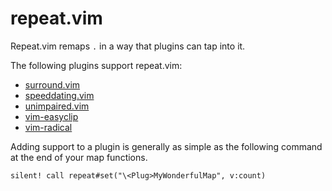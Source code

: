 # repeat.vim

Repeat.vim remaps `.` in a way that plugins can tap into  it.

The following plugins support repeat.vim:

* [surround.vim](https://github.com/tpope/vim-surround)
* [speeddating.vim](https://github.com/tpope/vim-speeddating)
* [unimpaired.vim](https://github.com/tpope/vim-unimpaired)
* [vim-easyclip](https://github.com/svermeulen/vim-easyclip)
* [vim-radical](https://github.com/glts/vim-radical)

Adding support to a plugin is generally as simple as the following command at the end of your map functions.


    silent! call repeat#set("\<Plug>MyWonderfulMap", v:count)


